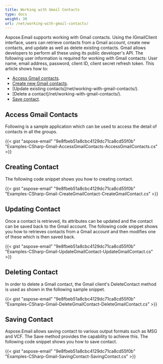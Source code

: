 ```yaml
---
title: Working with Gmail Contacts
type: docs
weight: 30
url: /net/working-with-gmail-contacts/
---
```



Aspose.Email supports working with Gmail contacts. Using the IGmailClient interface, users can retrieve contacts from a Gmail account, create new contacts, and update as well as delete existing contacts. Gmail allows developers to perform all these using its public developer's API. The following user information is required for working with Gmail contacts:
User name, email address, password, client ID, client secret refresh token.
This article shows how to:

- [Access Gmail contacts](/email/net/working-with-gmail-contacts/).
- [Create new Gmail contacts](/email/net/working-with-gmail-contacts/).
- [Update existing contacts]/net/working-with-gmail-contacts/).
- [Delete a contact]/net/working-with-gmail-contacts/).
- [Save contact](/email/net/working-with-gmail-contacts/).
## **Access Gmail Contacts**
Following is a sample application which can be used to access the detail of contacts in all the groups.



{{< gist "aspose-email" "9e8fbeb51a8cbc4129dc71ca8cd55f0b" "Examples-CSharp-Gmail-AccessGmailContacts-AccessGmailContacts.cs" >}}
## **Creating Contact**
The following code snippet shows you how to creating contact.



{{< gist "aspose-email" "9e8fbeb51a8cbc4129dc71ca8cd55f0b" "Examples-CSharp-Gmail-CreateGmailContact-CreateGmailContact.cs" >}}
## **Updating Contact**
Once a contact is retrieved, its attributes can be updated and the contact can be saved back to the Gmail account. The following code snippet shows you how to retrieves contacts from a Gmail account and then modifies one of these which is then saved back.



{{< gist "aspose-email" "9e8fbeb51a8cbc4129dc71ca8cd55f0b" "Examples-CSharp-Gmail-UpdateGmailContact-UpdateGmailContact.cs" >}}
## **Deleting Contact**
In order to delete a Gmail contact, the Gmail client's DeleteContact method is used as shown in the following sample snippet.



{{< gist "aspose-email" "9e8fbeb51a8cbc4129dc71ca8cd55f0b" "Examples-CSharp-Gmail-DeleteGmailContact-DeleteGmailContact.cs" >}}
## **Saving Contact**
Aspose.Email allows saving contact to various output formats such as MSG and VCF. The Save method provides the capability to achieve this. The following code snippet shows you how to save contact.



{{< gist "aspose-email" "9e8fbeb51a8cbc4129dc71ca8cd55f0b" "Examples-CSharp-Gmail-SavingContact-SavingContact.cs" >}}
